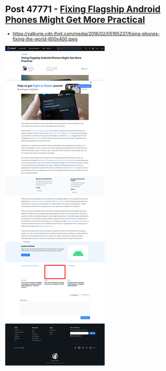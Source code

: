 # Post 47771 - [Fixing Flagship Android Phones Might Get More Practical](https://www.ifixit.com/News/47771/fixing-flagship-android-phones-is-about-to-get-more-practical)

- https://valkyrie.cdn.ifixit.com/media/2016/02/05165237/fixing-phones-fixing-the-world-600x400.jpeg

![screencap](screenshots/a23316c7-89a6-4335-b2d1-77e13787ef27.png)
